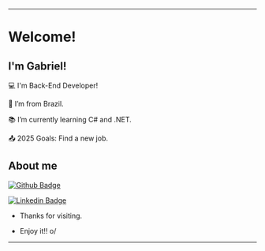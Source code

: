 ----------------------------------------------------------------------------

# Welcome!

 

## I'm Gabriel!

 :computer: I'm Back-End Developer!

:house_with_garden: I’m from Brazil.

:books: I’m currently learning C# and .NET.

:outbox_tray: 2025 Goals: Find a new job.

 

## About me

[![Github Badge](https://img.shields.io/badge/-Github-000?style=flat-square&logo=Github&logoColor=white&link=LINK_GIT)](https://github.com/gllugli)

[![Linkedin Badge](https://img.shields.io/badge/-LinkedIn-blue?style=flat-square&logo=Linkedin&logoColor=white&link=LINK_LINKEDIN)](https://www.linkedin.com/in/gabriel-lars%C3%A3o-lugli-344182372/)

- Thanks for visiting.

- Enjoy it!! o/

----------------------------------------------------------------------------------
